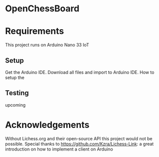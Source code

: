 # OpenChessBoard
# Requirements
This project runs on Arduino Nano 33 IoT 


## Setup
Get the Arduino IDE.
Download all files and import to Arduino IDE.
How to setup the 

## Testing
upcoming

# Acknowledgements
Without Lichess.org and their open-source API this project would not be possible.
Special thanks to https://github.com/Kzra/Lichess-Link: a great introduction on how to implement a client on Arduino 

